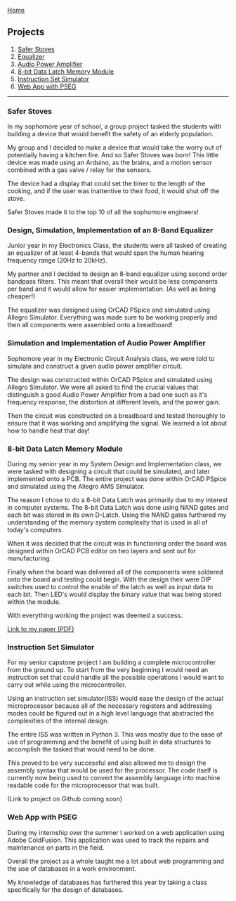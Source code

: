 [Home](https://brice-v.github.io)

Projects
---

  1. [Safer Stoves](#safer-stoves)
  2. [Equalizer](#design-simulation-implementation-of-an-8-band-equalizer)
  3. [Audio Power Amplifier](#simulation-and-implementation-of-audio-power-amplifier)
  4. [8-bit Data Latch Memory Module](#8-bit-data-latch-memory-module)
  5. [Instruction Set Simulator](#instruction-set-simulator)
  6. [Web App with PSEG](#web-app-with-pseg)
 
---
### Safer Stoves

In my sophomore year of school, a group project tasked the students with building a device that would benefit the safety of an elderly population.

My group and I decided to make a device that would take the worry out of potentially having a kitchen fire. And so Safer Stoves was born!
This little device was made using an Arduino, as the brains, and a motion sensor combined with a gas valve / relay for the sensors.

The device had a display that could set the timer to the length of the cooking, and if the user was inattentive to their food, it would shut off the stove.

Safer Stoves made it to the top 10 of all the sophomore engineers!

### Design, Simulation, Implementation of an 8-Band Equalizer

Junior year in my Electronics Class, the students were all tasked of creating an equalizer of at least 4-bands that would span the human hearing frequency range (20Hz to 20kHz).  

My partner and I decided to design an 8-band equalizer using second order bandpass filters.  This meant that overall their would be less components per band and it would allow for easier implementation. (As well as being cheaper!)

The equalizer was designed using OrCAD PSpice and simulated using Allegro  Simulator.  Everything was made sure to be working properly and then all components were assembled onto a breadboard!

### Simulation and Implementation of Audio Power Amplifier

Sophomore year in my Electronic Circuit Analysis class, we were told to simulate and construct a given audio power amplifier circuit.  

The design was constructed within OrCAD PSpice and simulated using Allegro Simulator. We were all asked to find the crucial values that distinguish a good Audio Power Amplifier from a bad one such as it's frequency response, the distortion at different levels, and the power gain.

Then the circuit was constructed on a breadboard and tested thoroughly to ensure that it was working and amplifying the signal.  We learned a lot about how to handle heat that day!

### 8-bit Data Latch Memory Module

During my senior year in my System Design and Implementation class, we were tasked with designing a circuit that could be simulated, and later implemented onto a PCB.  The entire project was done within OrCAD PSpice and simulated using the Allegro AMS Simulator.  

The reason I chose to do a 8-bit Data Latch was primarily due to my interest in computer systems.  The 8-bit Data Latch was done using NAND gates and each bit was stored in its own D-Latch. Using the NAND gates furthered my understanding of the memory system complexity that is used in all of today's computers.  

When it was decided that the circuit was in functioning order the board was designed within OrCAD PCB editor on two layers and sent out for manufacturing.  

Finally when the board was delivered all of the components were soldered onto the board and testing could begin.  With the design their were DIP switches used to control the enable of the latch as well as input data to each bit.  Then LED's would display the binary value that was being stored within the module.  

With everything working the project was deemed a success.

[Link to my paper (PDF)](https://brice-v.github.io/docs/8bitdlatch_bv.pdf)

### Instruction Set Simulator

For my senior capstone project I am building a complete microcontroller from the ground up.  To start from the very beginning I would need an instruction set that could handle all the possible operations I would want to carry out while using the microcontroller.

Using an instruction set simulator(ISS) would ease the design of the actual microprocessor because all of the necessary registers and addressing modes could be figured out in a high level language that abstracted the complexities of the internal design.

The entire ISS was written in Python 3.  This was mostly due to the ease of use of programming and the benefit of using built in data structures to accomplish the tasked that would need to be done.  

This proved to be very successful and also allowed me to design the assembly syntax that would be used for the processor.  The code itself is currently now being used to convert the assembly language into machine readable code for the microprocessor that was built.

(Link to project on Github coming soon)

### Web App with PSEG

During my internship over the summer I worked on a web application using Adobe ColdFusion.  This application was used to track the repairs and maintenance on parts in the field.

Overall the project as a whole taught me a lot about web programming and the use of databases in a work environment.

My knowledge of databases has furthered this year by taking a class specifically for the design of databases.
